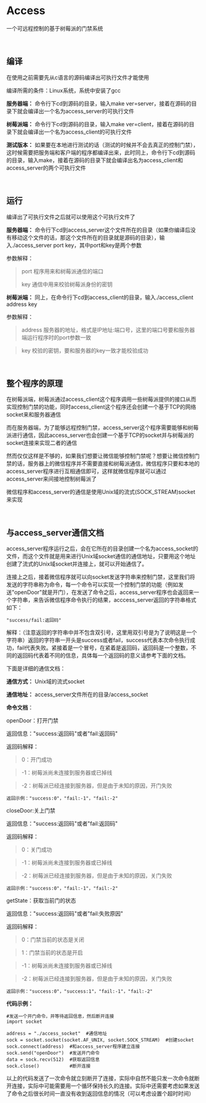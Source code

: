 # Access #

一个可远程控制的基于树莓派的门禁系统

</br>

## 编译 ##

在使用之前需要先从c语言的源码编译出可执行文件才能使用

编译所需的条件：Linux系统，系统中安装了gcc

**服务器端：**
命令行下cd到源码的目录，输入make ver=server，接着在源码的目录下就会编译出一个名为access_server的可执行文件


**树莓派端：**
命令行下cd到源码的目录，输入make ver=client，接着在源码的目录下就会编译出一个名为access_client的可执行文件

**测试版本：**
如果要在本地进行测试的话（测试的时候并不会去真正的控制门禁），这时候需要把服务端和客户端的程序都编译出来，此时同上，命令行下cd到源码的目录，输入make，接着在源码的目录下就会编译出名为access_client和access_server的两个可执行文件

</br>

## 运行 ##

编译出了可执行文件之后就可以使用这个可执行文件了

**服务器端：**
命令行下cd到access_server这个文件所在的目录（如果你编译后没有移动这个文件的话，那这个文件所在的目录就是源码的目录），输入./access_server port key，其中port和key是两个参数

参数解释：

> port 程序用来和树莓派通信的端口
> 
> key 通信中用来校验树莓派身份的密钥


**树莓派端：**
同上，在命令行下cd到access_client的目录，输入./access_client address key

参数解释：

> address 服务器的地址，格式是IP地址:端口号，这里的端口号要和服务器端运行程序时的port参数一致

> key 校验的密钥，要和服务器的key一致才能校验成功

<br/>

## 整个程序的原理 ##

在树莓派端，树莓派通过access_client这个程序调用一些树莓派提供的接口从而实现控制门禁的功能，同时access_client这个程序还会创建一个基于TCP的网络socket来和服务器通信

而在服务器端，为了能够远程控制门禁，access_server这个程序需要能够和树莓派进行通信，因此access_server也会创建一个基于TCP的socket并与树莓派的socket连接来实现二者的通信

然而仅仅这样是不够的，如果我们想要让微信能够控制门禁呢？想要让微信控制门禁的话，服务器上的微信程序并不需要直接和树莓派通信，微信程序只要和本地的access_server程序进行互相通信即可，这样就微信程序就可以通过access_server来间接地控制树莓派了

微信程序和access_server的通信是使用Unix域的流式(SOCK_STREAM)socket来实现

<br/>

## 与access_server通信文档 ##

access_server程序运行之后，会在它所在的目录创建一个名为access_socket的文件，而这个文件就是用来进行Unix域socket通信的通信地址，只要用这个地址创建了流式的Unix域socket并连接上，就可以开始通信了。

连接上之后，接着微信程序就可以向socket发送字符串来控制门禁，这里我们将发送的字符串称为命令，每一个命令可以实现一个控制门禁的功能（例如发送"openDoor"就是开门），在发送了命令之后，access_server程序也会返回来一个字符串，来告诉微信程序命令执行的结果，acccess_server返回的字符串格式如下：

    "success/fail:返回码"

解释：（注意返回的字符串中并不包含双引号，这里用双引号是为了说明这是一个字符串）返回的字符串一开头是success或者fail，success代表本次命令执行成功，fail代表失败。紧接着是一个冒号，在紧着是返回码，返回码是一个整数，不同的返回码代表着不同的信息，具体每一个返回码的意义请参考下面的文档。

下面是详细的通信文档：

**通信方式：** Unix域的流式socket

**通信地址：** access_server文件所在的目录/access_socket

**命令文档**：

openDoor：打开门禁

返回信息："success:返回码"或者"fail:返回码"

返回码解释：

>0：开门成功

>-1：树莓派尚未连接到服务器或已掉线

>-2：树莓派已经连接到服务器，但是由于未知的原因，开门失败

    返回示例："success:0"，"fail:-1"，"fail:-2"
    


closeDoor:关上门禁 

返回信息："success:返回码"或者"fail:返回码"
    
返回码解释：

>0：关门成功

>-1：树莓派尚未连接到服务器或已掉线

>-2：树莓派已经连接到服务器，但是由于未知的原因，关门失败

    返回示例："success:0"，"fail:-1"，"fail:-2"

getState：获取当前门的状态 

返回信息："success:返回码"或者"fail:失败原因"

返回码解释：

>0：门禁当前的状态是关闭

>1：门禁当前的状态是开启

>-1：树莓派尚未连接到服务器或已掉线

>-2：树莓派已经连接到服务器，但是由于未知的原因，关门失败


    返回示例："success:0"，"success:1"，"fail:-1"，"fail:-2"
    



**代码示例：**

    #发送一个开门命令，并等待返回信息，然后断开连接
	import socket

	address = "./access_socket"  #通信地址
	sock = socket.socket(socket.AF_UNIX, socket.SOCK_STREAM)  #创建socket
	sock.connect(address)  #和access_server程序建立连接
	sock.send("openDoor")  #发送开门命令
	data = sock.recv(512)  #获取返回信息
    sock.close()           #断开连接

以上的代码发送了一次命令就立刻断开了连接，实际中自然不能只发一次命令就断开连接，实际中可能需要用一个循环保持长久的连接。实际中还需要考虑如果发送了命令之后很长时间一直没有收到返回信息的情况（可以考虑设置个超时时间）





